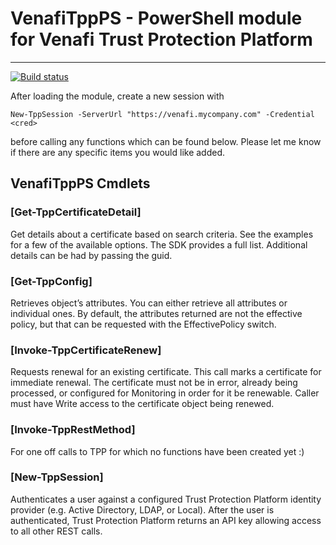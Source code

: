 # VenafiTppPS - PowerShell module for Venafi Trust Protection Platform
---
[![Build status](https://ci.appveyor.com/api/projects/status/vxyan36tsimle56b?svg=true)](https://ci.appveyor.com/project/GregBrownstein/venafitppps)

After loading the module, create a new session with
```
New-TppSession -ServerUrl "https://venafi.mycompany.com" -Credential <cred>
```
before calling any functions which can be found below.  Please let me know if there are any specific items you would like added.

## VenafiTppPS Cmdlets
### [Get-TppCertificateDetail]
Get details about a certificate based on search criteria.  See the examples for a few of the available options.
The SDK provides a full list.  Additional details can be had by passing the guid.

### [Get-TppConfig]
Retrieves object’s attributes.  You can either retrieve all attributes or individual ones.  By default, the attributes returned are not the effective policy, but that can be requested with the EffectivePolicy switch.

### [Invoke-TppCertificateRenew]
Requests renewal for an existing certificate. This call marks a certificate for	immediate renewal. The certificate must not be in error, already being processed, or configured for Monitoring in order for it be renewable. Caller must have Write access to the certificate object being renewed.

### [Invoke-TppRestMethod]
For one off calls to TPP for which no functions have been created yet :)

### [New-TppSession]
Authenticates a user against a configured Trust	Protection Platform identity provider (e.g. Active Directory, LDAP, or Local). After the user is authenticated, Trust Protection Platform returns an API key allowing access to all other REST calls.
